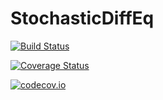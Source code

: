 # StochasticDiffEq

[![Build Status](https://travis-ci.org/ChrisRackauckas/StochasticDiffEq.jl.svg?branch=master)](https://travis-ci.org/ChrisRackauckas/StochasticDiffEq.jl)

[![Coverage Status](https://coveralls.io/repos/ChrisRackauckas/StochasticDiffEq.jl/badge.svg?branch=master&service=github)](https://coveralls.io/github/ChrisRackauckas/StochasticDiffEq.jl?branch=master)

[![codecov.io](http://codecov.io/github/ChrisRackauckas/StochasticDiffEq.jl/coverage.svg?branch=master)](http://codecov.io/github/ChrisRackauckas/StochasticDiffEq.jl?branch=master)
